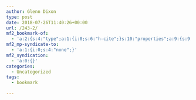 ```yaml
---
author: Glenn Dixon
type: post
date: 2018-07-26T11:40:26+00:00
url: /243-2/
mf2_bookmark-of:
  - 'a:2:{s:4:"type";a:1:{i:0;s:6:"h-cite";}s:10:"properties";a:9:{s:9:"published";a:1:{i:0;s:25:"2017-08-11T05:40:13-07:00";}s:7:"updated";a:1:{i:0;s:25:"2018-05-30T21:03:12-07:00";}s:7:"summary";a:1:{i:0;s:131:"A WordPress plugin that allows you to easily create a huge variety of social media post types to own your social media life online.";}s:4:"name";a:1:{i:0;s:31:"Post Kinds Plugin for WordPress";}s:3:"url";a:1:{i:0;s:66:"https://boffosocko.com/2017/08/11/post-kinds-plugin-for-wordpress/";}s:8:"category";a:11:{i:0;s:8:"indieweb";i:1;s:8:"linkblog";i:2;s:9:"microblog";i:3;s:6:"plugin";i:4;s:12:"post-formats";i:5;s:10:"post-kinds";i:6;s:17:"post-kinds-plugin";i:7;s:10:"post-types";i:8;s:10:"webmention";i:9;s:9:"wordpress";i:10;s:16:"wordpress-plugin";}s:11:"publication";a:1:{i:0;s:10:"BoffoSocko";}s:8:"featured";a:1:{i:0;s:73:"https://boffosocko.com/wp-content/uploads/2017/08/post-all-the-things.jpg";}s:6:"author";a:3:{s:4:"name";s:13:"Chris Aldrich";s:3:"url";s:27:"https://www.boffosocko.com/";s:5:"photo";s:151:"https://secure.gravatar.com/avatar/d5fb4e498fe609cc29b04e5b7ad688c4?s=49&d=https://boffosocko.com/wp-content/plugins/semantic-linkbacks/img/mm.jpg&r=pg";}}}'
mf2_mp-syndicate-to:
  - 'a:1:{i:0;s:4:"none";}'
mf2_syndication:
  - 'a:0:{}'
categories:
  - Uncategorized
tags:
  - bookmark

---
```

